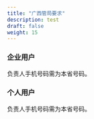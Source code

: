 ```yaml
---
title: "广西管局要求"
description: test
draft: false
weight: 15
---
```




### 企业用户

负责人手机号码需为本省号码。

### 个人用户

负责人手机号码需为本省号码。